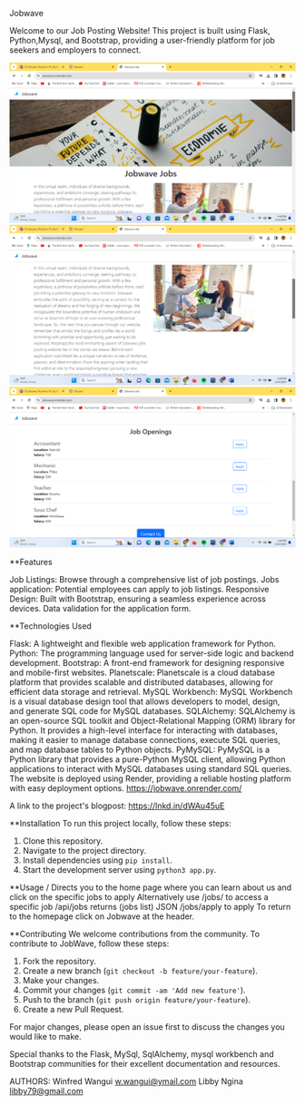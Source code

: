 Jobwave

Welcome to our Job Posting Website! This project is built using Flask, Python,Mysql, and Bootstrap, providing a user-friendly platform for job seekers and employers to connect.


![Screenshot-1.png](screenshots/Screenshot-1.png)
![Screenshot-2.png](screenshots/Screenshot-2.png)
![Screenshot-3.png](screenshots/Screenshot-3.png)


**Features

Job Listings: Browse through a comprehensive list of job postings.
Jobs application: Potential employees can apply to job listings.
Responsive Design: Built with Bootstrap, ensuring a seamless experience across devices.
Data validation for the application form.

**Technologies Used

Flask: A lightweight and flexible web application framework for Python.
Python: The programming language used for server-side logic and backend development.
Bootstrap: A front-end framework for designing responsive and mobile-first websites.
Planetscale: Planetscale is a cloud database platform that provides scalable and distributed databases, allowing for efficient data storage and retrieval.
MySQL Workbench: MySQL Workbench is a visual database design tool that allows developers to model, design, and generate SQL code for MySQL databases.
SQLAlchemy: SQLAlchemy is an open-source SQL toolkit and Object-Relational Mapping (ORM) library for Python. It provides a high-level interface for interacting with databases, making it easier to manage database connections, execute SQL queries, and map database tables to Python objects.
PyMySQL: PyMySQL is a Python library that provides a pure-Python MySQL client, allowing Python applications to interact with MySQL databases using standard SQL queries.
The website is deployed using Render, providing a reliable hosting platform with easy deployment options.
https://jobwave.onrender.com/

A link to the project's blogpost:
https://lnkd.in/dWAu45uE

**Installation
To run this project locally, follow these steps:

1. Clone this repository.
2. Navigate to the project directory.
3. Install dependencies using `pip install`.
4. Start the development server using `python3 app.py`.

**Usage
/ Directs you to the home page where you can learn about us and click on the specific jobs to apply
Alternatively use /jobs/<id> to access a specific job
/api/jobs returns (jobs list) JSON
/jobs/<id>apply to apply
To return to the homepage click on Jobwave at the header.

**Contributing
We welcome contributions from the community. To contribute to JobWave, follow these steps:

1. Fork the repository.
2. Create a new branch (`git checkout -b feature/your-feature`).
3. Make your changes.
4. Commit your changes (`git commit -am 'Add new feature'`).
5. Push to the branch (`git push origin feature/your-feature`).
6. Create a new Pull Request.

For major changes, please open an issue first to discuss the changes you would like to make.

Special thanks to the Flask, MySql, SqlAlchemy, mysql workbench and Bootstrap communities for their excellent documentation and resources.

AUTHORS:
Winfred Wangui w.wangui@ymail.com
Libby Ngina libby79@gmail.com